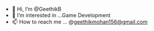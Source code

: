 - 👋 Hi, I’m @GeethikB
- 👀 I’m interested in ...Game Development
- 📫 How to reach me ... @geethikmohan156@gmail.com

<!---
GeethikB/GeethikB is a ✨ special ✨ repository because its `README.md` (this file) appears on your GitHub profile.
You can click the Preview link to take a look at your changes.
--->
